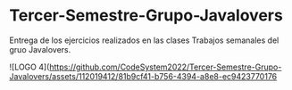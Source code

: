 # Tercer-Semestre-Grupo-Javalovers
Entrega de los ejercicios realizados en las clases
Trabajos semanales  del gruo Javalovers.


![LOGO 4](https://github.com/CodeSystem2022/Tercer-Semestre-Grupo-Javalovers/assets/112019412/81b9cf41-b756-4394-a8e8-ec9423770176

